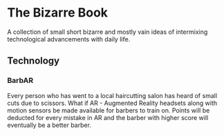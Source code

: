 # The Bizarre Book
A collection of small short bizarre and mostly vain ideas of intermixing technological advancements with daily life.
## Technology
### BarbAR
Every person who has went to a local haircutting salon has heard of small cuts due to scissors. What if AR - Augmented Reality headsets along with motion sensors be made available for barbers to train on. Points will be deducted for every mistake in AR and the barber with higher score will eventually be a better barber.
